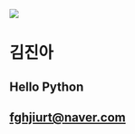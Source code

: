 ![](https://github.com/zzangpaka/zzangpaka/raw/main/assets/jp-valery-WuAHlueIw6M-unsplash.jpg)

# 김진아

## Hello Python

## fghjiurt@naver.com